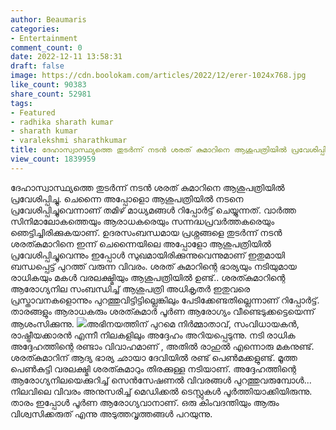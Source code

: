 ```yaml
---
author: Beaumaris
categories:
- Entertainment
comment_count: 0
date: 2022-12-11 13:58:31
draft: false
image: https://cdn.boolokam.com/articles/2022/12/erer-1024x768.jpg
like_count: 90383
share_count: 52981
tags:
- Featured
- radhika sharath kumar
- sharath kumar
- varalekshmi sharathkumar
title: ദേഹാസ്വാസ്ഥ്യത്തെ തുടർന്ന് നടൻ ശരത് കുമാറിനെ ആശുപത്രിയിൽ പ്രവേശിപ്പിച്ചു
view_count: 1839959
---
```


ദേഹാസ്വാസ്ഥ്യത്തെ തുടർന്ന് നടൻ ശരത് കുമാറിനെ ആശുപത്രിയിൽ പ്രവേശിപ്പിച്ചു. ചെന്നൈ അപ്പോളൊ ആശുപത്രിയിൽ നടനെ പ്രവേശിപ്പിച്ചുവെന്നാണ് തമിഴ് മാധ്യമങ്ങൾ റിപ്പോർട്ട് ചെയ്യുന്നത്. വാർത്ത സിനിമാലോകത്തെയും ആരാധകരെയും സന്നദ്ധപ്രവർത്തകരെയും ഞെട്ടിച്ചിരിക്കുകയാണ്. ഉദരസംബന്ധമായ പ്രശ്നങ്ങളെ തുടർന്ന് നടൻ ശരത്കുമാറിനെ ഇന്ന് ചെന്നൈയിലെ അപ്പോളോ ആശുപത്രിയിൽ പ്രവേശിപ്പിച്ചുവെന്നും ഇപ്പോൾ സുഖമായിരിക്കുന്നുവെന്നുമാണ് ഇതുമായി ബന്ധപ്പെട്ട് പുറത്ത് വരുന്ന വിവരം. ശരത് കുമാറിന്റെ ഭാര്യയും നടിയുമായ രാധികയും മകൾ വരലക്ഷ്മിയും ആശുപത്രിയിൽ ഉണ്ട്.. ശരത്കുമാറിന്റെ ആരോഗ്യനില സംബന്ധിച്ച് ആശുപത്രി അധികൃതർ ഇതുവരെ പ്രസ്താവനകളൊന്നും പുറത്തുവിട്ടിട്ടില്ലെങ്കിലും പേടിക്കേണ്ടതില്ലെന്നാണ് റിപ്പോർട്ട്. താരങ്ങളും ആരാധകരും ശരത്കുമാർ പൂർണ ആരോഗ്യം വീണ്ടെടുക്കട്ടെയെന്ന് ആശംസിക്കുന്നു. ![](https://cdn.boolokam.com/articles/2022/12/erer-1024x768.jpg)അഭിനയത്തിന് പുറമെ നിർമ്മാതാവ്, സംവിധായകൻ, രാഷ്ട്രീയക്കാരൻ എന്നീ നിലകളിലും അദ്ദേഹം അറിയപ്പെടുന്നു. നടി രാധിക അദ്ദേഹത്തിന്റെ രണ്ടാം വിവാഹമാണ് , അതിൽ രാഹുൽ എന്നൊരു മകനുണ്ട്. ശരത്കുമാറിന് ആദ്യ ഭാര്യ ഛായാ ദേവിയിൽ രണ്ട് പെൺമക്കളുണ്ട്. മൂത്ത പെൺകുട്ടി വരലക്ഷ്മി ശരത്കുമാറും തിരക്കുള്ള നടിയാണ്. അദ്ദേഹത്തിന്റെ ആരോഗ്യനിലയെക്കുറിച്ച് സെൻസേഷണൽ വിവരങ്ങൾ പുറത്തുവരുമ്പോൾ... നിലവിലെ വിവരം അനുസരിച്ച് മെഡിക്കൽ ടെസ്റ്റുകൾ പൂർത്തിയാക്കിയിരുന്നു. താരം ഇപ്പോൾ പൂർണ ആരോഗ്യവാനാണ്. ഒരു കിംവദന്തിയും ആരും വിശ്വസിക്കരുത് എന്നു അടുത്തവൃത്തങ്ങൾ പറയുന്നു.